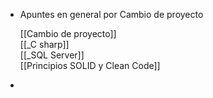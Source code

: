 - Apuntes en general por Cambio de proyecto
  
  [[Cambio de proyecto]]  
  [[_C sharp]]  
  [[_SQL Server]]   
  [[Principios SOLID y Clean Code]]
-